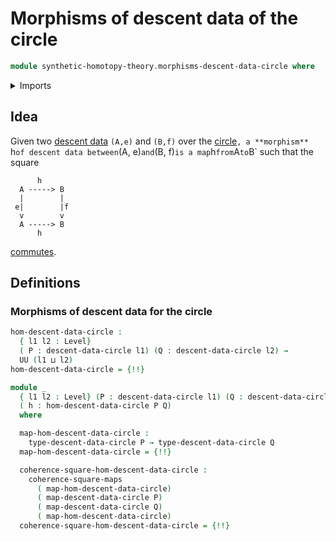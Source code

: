 # Morphisms of descent data of the circle

```agda
module synthetic-homotopy-theory.morphisms-descent-data-circle where
```

<details><summary>Imports</summary>

```agda
open import foundation.commuting-squares-of-maps
open import foundation.universe-levels

open import structured-types.morphisms-types-equipped-with-automorphisms

open import synthetic-homotopy-theory.descent-circle
```

</details>

## Idea

Given two [descent data](synthetic-homotopy-theory.descent-circle.md) `(A,e)`
and `(B,f)` over the
[circle](synthetic-homotopy-theory.circle.md)`, a **morphism** `h`of descent data between`(A,
e)`and`(B, f)`is a map`h`from`A`to`B` such that the square

```text
      h
  A -----> B
  |        |
 e|        |f
  v        v
  A -----> B
      h
```

[commutes](foundation.commuting-squares-of-maps.md).

## Definitions

### Morphisms of descent data for the circle

```agda
hom-descent-data-circle :
  { l1 l2 : Level}
  ( P : descent-data-circle l1) (Q : descent-data-circle l2) →
  UU (l1 ⊔ l2)
hom-descent-data-circle = {!!}

module _
  { l1 l2 : Level} (P : descent-data-circle l1) (Q : descent-data-circle l2)
  ( h : hom-descent-data-circle P Q)
  where

  map-hom-descent-data-circle :
    type-descent-data-circle P → type-descent-data-circle Q
  map-hom-descent-data-circle = {!!}

  coherence-square-hom-descent-data-circle :
    coherence-square-maps
      ( map-hom-descent-data-circle)
      ( map-descent-data-circle P)
      ( map-descent-data-circle Q)
      ( map-hom-descent-data-circle)
  coherence-square-hom-descent-data-circle = {!!}
```
